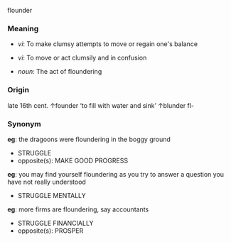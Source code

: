 flounder
### Meaning
+ _vi_: To make clumsy attempts to move or regain one's balance
+ _vi_:  To move or act clumsily and in confusion

+ _noun_: The act of floundering

### Origin

late 16th cent. ↑founder ‘to fill with water and sink’ ↑blunder fl-

### Synonym

__eg__: the dragoons were floundering in the boggy ground

+ STRUGGLE
+ opposite(s): MAKE GOOD PROGRESS

__eg__: you may find yourself floundering as you try to answer a question you have not really understood

+ STRUGGLE MENTALLY

__eg__: more firms are floundering, say accountants

+ STRUGGLE FINANCIALLY
+ opposite(s): PROSPER


